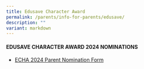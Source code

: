 ```yaml
---
title: Edusave Character Award
permalink: /parents/info-for-parents/edusave/
description: ""
variant: markdown
---
```

#### EDUSAVE CHARACTER AWARD 2024 NOMINATIONS

* [ECHA 2024 Parent Nomination Form](https://forms.gle/JA2N8qg3pHDycJzC9)